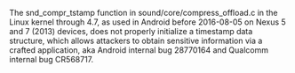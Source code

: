 The snd_compr_tstamp function in sound/core/compress_offload.c in the Linux kernel through 4.7, as used in Android before 2016-08-05 on Nexus 5 and 7 (2013) devices, does not properly initialize a timestamp data structure, which allows attackers to obtain sensitive information via a crafted application, aka Android internal bug 28770164 and Qualcomm internal bug CR568717.